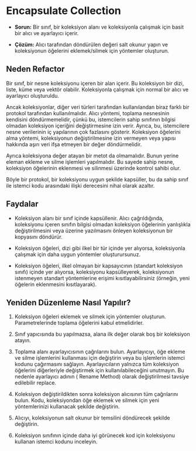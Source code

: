 # Encapsulate Collection

- **Sorun:** Bir sınıf, bir koleksiyon alanı ve koleksiyonla çalışmak için basit bir alıcı ve ayarlayıcı içerir.

- **Çözüm:** Alıcı tarafından döndürülen değeri salt okunur yapın ve koleksiyonun öğelerini eklemek/silmek için yöntemler oluşturun.

## Neden Refactor

Bir sınıf, bir nesne koleksiyonu içeren bir alan içerir. Bu koleksiyon bir dizi, liste, küme veya vektör olabilir. Koleksiyonla çalışmak için normal bir alıcı ve ayarlayıcı oluşturuldu.

Ancak koleksiyonlar, diğer veri türleri tarafından kullanılandan biraz farklı bir protokol tarafından kullanılmalıdır. Alıcı yöntemi, toplama nesnesinin kendisini döndürmemelidir, çünkü bu, istemcilerin sahip sınıfının bilgisi olmadan koleksiyon içeriğini değiştirmesine izin verir. Ayrıca, bu, istemcilere nesne verilerinin iç yapılarının çok fazlasını gösterir. Koleksiyon öğelerini alma yöntemi, koleksiyonun değiştirilmesine izin vermeyen veya yapısı hakkında aşırı veri ifşa etmeyen bir değer döndürmelidir.

Ayrıca koleksiyona değer atayan bir metot da olmamalıdır. Bunun yerine eleman ekleme ve silme işlemleri yapılmalıdır. Bu sayede sahip nesne, koleksiyon öğelerinin eklenmesi ve silinmesi üzerinde kontrol sahibi olur.

Böyle bir protokol, bir koleksiyonu uygun şekilde kapsüller, bu da sahip sınıf ile istemci kodu arasındaki ilişki derecesini nihai olarak azaltır.

## Faydalar

- Koleksiyon alanı bir sınıf içinde kapsüllenir. Alıcı çağrıldığında, koleksiyonu içeren sınıfın bilgisi olmadan koleksiyon öğelerinin yanlışlıkla değiştirilmesini veya üzerine yazılmasını önleyen koleksiyonun bir kopyasını döndürür.

- Koleksiyon öğeleri, dizi gibi ilkel bir tür içinde yer alıyorsa, koleksiyonla çalışmak için daha uygun yöntemler oluşturursunuz.

- Koleksiyon öğeleri, ilkel olmayan bir kapsayıcının (standart koleksiyon sınıfı) içinde yer alıyorsa, koleksiyonu kapsülleyerek, koleksiyonun istenmeyen standart yöntemlerine erişimi kısıtlayabilirsiniz (örneğin, yeni öğelerin eklenmesini kısıtlayarak).

## Yeniden Düzenleme Nasıl Yapılır?

1. Koleksiyon öğeleri eklemek ve silmek için yöntemler oluşturun. Parametrelerinde toplama öğelerini kabul etmelidirler.

2. Sınıf yapıcısında bu yapılmazsa, alana ilk değer olarak boş bir koleksiyon atayın.

3. Toplama alanı ayarlayıcısının çağrılarını bulun. Ayarlayıcıyı, öğe ekleme ve silme işlemlerini kullanması için değiştirin veya bu işlemlerin istemci kodunu çağırmasını sağlayın. Ayarlayıcıların yalnızca tüm koleksiyon öğelerini diğerleriyle değiştirmek için kullanılabileceğini unutmayın. Bu nedenle ayarlayıcı adının ( Rename Method) olarak değiştirilmesi tavsiye edilebilir replace.

4. Koleksiyon değiştirildikten sonra koleksiyon alıcısının tüm çağrılarını bulun. Kodu, koleksiyondan öğe eklemek ve silmek için yeni yöntemlerinizi kullanacak şekilde değiştirin.

5. Alıcıyı, koleksiyonun salt okunur bir temsilini döndürecek şekilde değiştirin.

6. Koleksiyon sınıfının içinde daha iyi görünecek kod için koleksiyonu kullanan istemci kodunu inceleyin.
